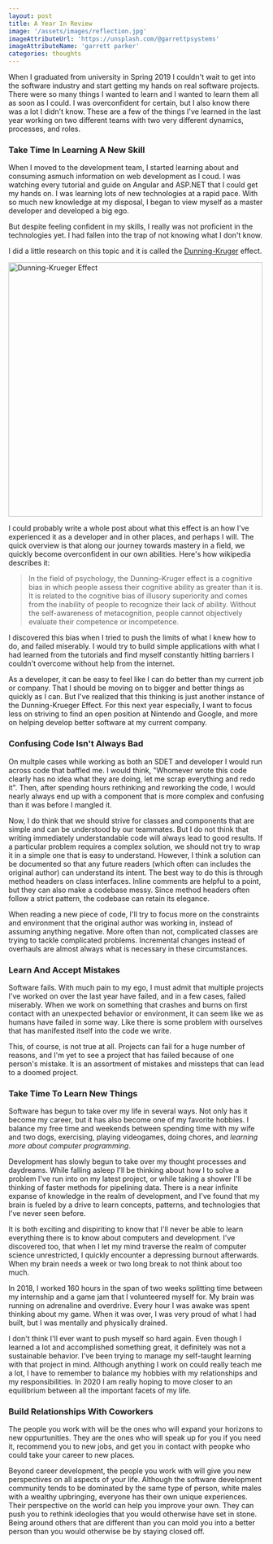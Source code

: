 ```yaml
---
layout: post
title: A Year In Review
image: '/assets/images/reflection.jpg'
imageAttributeUrl: 'https://unsplash.com/@garrettpsystems'
imageAttributeName: 'garrett parker'
categories: thoughts
---
```


When I graduated from university in Spring 2019 I couldn't wait to get into the software industry and start getting my hands on real software projects.  There were so many things I wanted to learn and I wanted to learn them all as soon as I could. I was overconfident for certain, but I also know there was a lot I didn't know.  These are a few of the things I've learned in the last year working on two different teams with two very different dynamics, processes, and roles.

### Take Time In Learning A New Skill

When I moved to the development team, I started learning about and consuming asmuch information on web development as I coud.  I was watching every tutorial and guide on Angular and ASP.NET that I could get my hands on.  I was learning lots of new technologies at a rapid pace. With so much new knowledge at my disposal, I began to view myself as a master developer and developed a big ego.

But despite feeling confident in my skills, I really was not proficient in the technologies yet.  I had fallen into the trap of not knowing what I don't know.

I did a little research on this topic and it is called the [Dunning-Kruger](https://en.wikipedia.org/wiki/Dunning%E2%80%93Kruger_effect) effect.

<img src="https://upload.wikimedia.org/wikipedia/commons/thumb/4/46/Dunning%E2%80%93Kruger_Effect_01.svg/1280px-Dunning%E2%80%93Kruger_Effect_01.svg.png" title="Dunning-Krueger Effect" width=500 height=500/>

I could probably write a whole post about what this effect is an how I've experienced it as a developer and in other places, and perhaps I will. The quick overview is that along our journey towards mastery in a field, we quickly become overconfident in our own abilities. Here's how wikipedia describes it:

> In the field of psychology, the Dunning–Kruger effect is a cognitive bias in which people assess their cognitive ability as greater than it is.
> It is related to the cognitive bias of illusory superiority and comes from the inability of people to recognize their lack of ability.
> Without the self-awareness of metacognition, people cannot objectively evaluate their competence or incompetence.

I discovered this bias when I tried to push the limits of what I knew how to do, and failed miserably.  I would try to build simple applications with what I had learned from the tutorials and find myself constantly hitting barriers I couldn't overcome without help from the internet.

As a developer, it can be easy to feel like I can do better than my current job or company.  That I should be moving on to bigger and better things as quickly as I can.  But I've realized that this thinking is just another instance of the Dunning-Krueger Effect.  For this next year especially, I want to focus less on striving to find an open position at Nintendo and Google, and more on helping develop better software at my current company.

### Confusing Code Isn't Always Bad

On multple cases while working as both an SDET and developer I would run across code that baffled me.  I would think, "Whomever wrote this code clearly has no idea what they are doing, let me scrap everything and redo it".  Then, after spending hours rethinking and reworking the code, I would nearly always end up with a component that is more complex and confusing than it was before I mangled it.

Now, I do think that we should strive for classes and components that are simple and can be understood by our teammates.  But I do not think that writing immediately understandable code will always lead to good results.  If a particular problem requires a complex solution, we should not try to wrap it in a simple one that is easy to understand.  However, I think a solution  can be documented so that any future readers (which often can includes the original author) can understand its intent.  The best way to do this is through method headers on class interfaces.  Inline comments are helpful to a point, but they can also make a codebase messy.  Since method headers often follow a strict pattern, the codebase can retain its elegance.

When reading a new piece of code, I'll try to focus more on the constraints and environment that the original author was working in, instead of assuming anything negative.  More often than not, complicated classes are trying to tackle complicated problems.  Incremental changes instead of overhauls are almost always what is necessary in these circumstances.

### Learn And Accept Mistakes

Software fails.  With much pain to my ego, I must admit that multiple projects I've worked on over the last year have failed, and in a few cases, failed miserably.  When we work on something that crashes and burns on first contact with an unexpected behavior or environment, it can seem like we as humans have failed in some way.  Like there is some problem with ourselves that has manifested itself into the code we write.

This, of course, is not true at all.  Projects can fail for a huge number of reasons, and I'm yet to see a project that has failed because of one person's mistake.  It is an assortment of mistakes and missteps that can lead to a doomed project.

### Take Time To Learn New Things

Software has begun to take over my life in several ways.  Not only has it become my career, but it has also become one of my favorite hobbies.  I balance my free time and weekends between spending time with my wife and two dogs, exercising, playing videogames, doing chores, and *learning more about computer programming*.

Development has slowly begun to take over my thought processes and daydreams.  While falling asleep I'll be thinking about how I to solve a problem I've run into on my latest project, or while taking a shower I'll be thinking of faster methods for pipelining data.  There is a near infinite expanse of knowledge in the realm of development, and I've found that my brain is fueled by a drive to learn concepts, patterns, and technologies that I've never seen before.

It is both exciting and dispiriting to know that I'll never be able to learn everything there is to know about computers and development.  I've discovered too, that when I let my mind traverse the realm of computer science unrestricted, I quickly encounter a depressing burnout afterwards.  When my brain needs a week or two long break to not think about too much.

In 2018, I worked 160 hours in the span of two weeks splitting time between my internship and a game jam that I volunteered myself for.  My brain was running on adrenaline and overdrive.  Every hour I was awake was spent thinking about my game.  When it was over, I was very proud of what I had built, but I was mentally and physically drained.

I don't think I'll ever want to push myself so hard again.  Even though I learned a lot and accomplished something great, it definitely was not a sustainable behavior. I've been trying to manage my self-taught learning with that project in mind.  Although anything I work on could really teach me a lot, I have to remember to balance my hobbies with my relationships and my responsibilities.  In 2020 I am really hoping to move closer to an equilibrium between all the important facets of my life.

### Build Relationships With Coworkers

The people you work with will be the ones who will expand your horizons to new oppurtunities. They are the ones who will speak up for you if you need it, recommend you to new jobs, and get you in contact with peopke who could take your career to new places.

Beyond career development, the people you work with will give you new perspectives on all aspects of your life. Although the software development community tends to be dominated by the same type of person, white males with a wealthy upbringing, everyone has their own unique experiences. Their perspective on the world can help you improve your own. They can push you to rethink ideologies that you would otherwise have set in stone. Being around others that are different than you can mold you into a better person than you would otherwise be by staying closed off.
